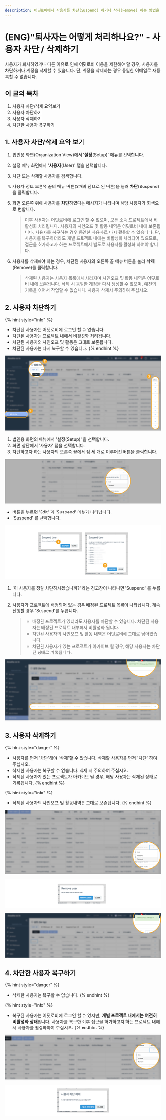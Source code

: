 ```yaml
---
description: 어딧로비에서 사용자를 차단(Suspend) 하거나 삭제(Remove) 하는 방법을 알려드립니다.
---
```


# \(ENG\)"퇴사자는 어떻게 처리하나요?" - 사용자 차단 / 삭제하기

사용자가 퇴사하였거나 다른 이유로 인해 어딧로비 이용을 제한해야 할 경우, 사용자를 차단하거나 계정을 삭제할 수 있습니다. 단, 계정을 삭제하는 경우 동일한 이메일로 재등록할 수 없습니다.

## 이 글의 목차

1. 사용자 차단/삭제 요약보기 
2. 사용자 차단하기   
3. 사용자 삭제하기  
4. 차단한 사용자 복구하기   

## 1. 사용자 차단/삭제 요약 보기

1. 법인용 화면\(Organization View\)에서 '**설정**\(Setup\)' 메뉴를 선택합니다.  
2. 설정 메뉴 화면에서 '**사용자**\(User\)' 탭을 선택합니다. 
3. 차단 또는 삭제할 사용자를 검색합니다.  
4. 사용자 정보 오른쪽 끝의 메뉴 버튼\(3개의 점으로 된 버튼\)을 눌러 **차단**\(Suspend\)을 클릭합니다. 
5. 화면 오른쪽 위에 사용자를 **차단**하였다는 메시지가 나타나며 해당 사용자가 회색으로 변합니다.

   > 이후 사용자는 어딧로비에 로그인 할 수 없으며, 모든 소속 프로젝트에서 비활성화 처리됩니다. 사용자의 사인오프 및 활동 내역은 어딧로비 내에 보존됩니다. 사용자를 복구하는 경우 동일한 사용자로 다시 활동할 수 있습니다. 단, 사용자를 복구하더라도 개별 프로젝트 내에는 비활성화 처리되어 있으므로, 접근을 허가하고자 하는 프로젝트에서 별도로 사용자를 활성화 하여야 합니다.

6. 사용자를 삭제해야 하는 경우, 차단된 사용자의 오른쪽 끝 메뉴 버튼을 눌러 **삭제**\(Remove\)를 클릭합니다.

   > 삭제된 사용자는 사용자 목록에서 사라지며 사인오프 및 활동 내역은 어딧로비 내에 보존됩니다. 삭제 시 동일한 계정을 다시 생성할 수 없으며, 예전의 기록을 이어서 작업할 수 없습니다. 사용자 삭제시 주의하여 주십시오.

## 2. 사용자 차단하기

{% hint style="info" %}
* 차단된 사용자는 어딧로비에 로그인 할 수 없습니다. 
* 차단된 사용자는 프로젝트 내에서 비활성화 처리됩니다. 
* 차단된 사용자의 사인오프 및 활동은 그대로 보존됩니다. 
* 차단된 사용자는 다시 복구할 수 있습니다. 
{% endhint %}

![1. &#xBC95;&#xC778;&#xC6A9; &#xBA54;&#xB274; &amp;gt; &#xC124;&#xC815; &amp;gt; &#xC0AC;&#xC6A9;&#xC790; &#xD654;&#xBA74;&#xC73C;&#xB85C; &#xB4E4;&#xC5B4;&#xAC11;&#xB2C8;&#xB2E4;. ](../.gitbook/assets/remove_user_01.jpg)

1. 법인용 화면의 메뉴에서 '설정\(Setup\)' 을 선택합니다. 
2. 화면 상단에서  '사용자' 탭을 선택합니다. 
3. 차단하고자 하는 사용자의  오른쪽 끝에서 점 세 개로 이루어진 버튼을 클릭합니다. 

![2. &#xCC28;&#xB2E8;&#xD558;&#xACE0;&#xC790; &#xD558;&#xB294; &#xC0AC;&#xC6A9;&#xC790;&#xC758; &#xC624;&#xB978;&#xCABD; &#xB05D;&#xC5D0;&#xC11C; &#xCC28;&#xB2E8; \(Suspend\) &#xC744; &#xB204;&#xB985;&#xB2C8;&#xB2E4;. ](../.gitbook/assets/remove_user_02.jpg)

* 버튼을 누르면 'Edit' 과 'Suspend' 메뉴가 나타납니다.  
* 'Suspend' 를 선택합니다. 

![3. &#xC0AC;&#xC6A9;&#xC790;&#xAC00; &#xD504;&#xB85C;&#xC81D;&#xD2B8;&#xC5D0; &#xBC30;&#xC815;&#xB418;&#xC5B4; &#xC788;&#xB294; &#xACBD;&#xC6B0; &#xACBD;&#xACE0;&#xBB38;&#xC774; &#xB098;&#xD0C0;&#xB0A9;&#xB2C8;&#xB2E4;. ](../.gitbook/assets/remove_user_03.jpg)

1. '이 사용자를 정말 차단하시겠습니까?' 라는 경고창이 나타나면 'Suspend' 를 누릅니다. 
2. 사용자가 프로젝트에 배정되어 있는 경우 배정된 프로젝트 목록이 나타납니다. 계속 진행할 경우 'Suspend'를 누릅니다.

   > * 배정된 프로젝트가 있더라도 사용자를 차단할 수 있습니다. 차단된 사용자는 배정된 프로젝트 내부에서 비활성화 됩니다. 
   > * 차단된 사용자의 사인오프 및 활동 내역은 어딧로비에 그대로 남아있습니다. 
   > * 차단된 사용자가 있는 프로젝트가 아카이브 될 경우, 해당 사용자는 차단된 상태로 기록됩니다.

![&#xD654;&#xBA74; &#xC624;&#xB978;&#xCABD; &#xC0C1;&#xB2E8;&#xC5D0; &#xC131;&#xACF5; &#xC54C;&#xB9BC;&#xC774; &#xB098;&#xD0C0;&#xB098;&#xACE0; &#xC0AC;&#xC6A9;&#xC790;&#xAC00; &#xD68C;&#xC0C9;&#xC73C;&#xB85C; &#xBCC0;&#xD569;&#xB2C8;&#xB2E4;. ](../.gitbook/assets/remove_user_04.jpg)

## 3. 사용자 삭제하기

{% hint style="danger" %}
* 사용자를 먼저 '차단'해야 '삭제'할 수 있습니다. 삭제할 사용자를 먼저 '차단' 하여 주십시오. 
* 삭제한 사용자는 복구할 수 없습니다. 삭제 시 주의하여 주십시오. 
* 삭제된 사용자가 있는 프로젝트가 아카이브 될 경우, 해당 사용자는 삭제된 상태로 기록됩니다. 
{% endhint %}

{% hint style="info" %}
* 삭제된 사용자의 사인오프 및 활동내역은 그대로 보존됩니다. 
{% endhint %}

![1. &#xCC28;&#xB2E8;&#xD55C; &#xC0AC;&#xC6A9;&#xC790;&#xC758; &#xC624;&#xB978;&#xCABD; &#xB05D;&#xC5D0;&#xC11C; &#xC0AD;&#xC81C;\(Remove\)&#xB97C; &#xD074;&#xB9AD;&#xD569;&#xB2C8;&#xB2E4;. ](../.gitbook/assets/remove_user_05.jpg)

![2. Remove User &#xB97C; &#xD074;&#xB9AD;&#xD569;&#xB2C8;&#xB2E4;. ](../.gitbook/assets/remove_user_06.jpg)

![3. &#xD654;&#xBA74; &#xC624;&#xB978;&#xCABD; &#xC0C1;&#xB2E8;&#xC5D0; &#xC131;&#xACF5;&#xBA54;&#xC2DC;&#xC9C0;&#xAC00; &#xB098;&#xD0C0;&#xB098;&#xACE0; &#xC0AC;&#xC6A9;&#xC790;&#xAC00; &#xBAA9;&#xB85D;&#xC5D0;&#xC11C; &#xC0AC;&#xB77C;&#xC9D1;&#xB2C8;&#xB2E4;. ](../.gitbook/assets/remove_user_07.jpg)

## 4.  차단한 사용자 복구하기

{% hint style="danger" %}
* 삭제한 사용자는 복구할 수 없습니다. 
{% endhint %}

{% hint style="info" %}
* 복구된 사용자는 어딧로비에 로그인 할 수 있지만, **개별 프로젝트 내에서는 여전히 비활성화 상태**입니다. 사용자를 복구한 이후 접근을 허가하고자 하는 프로젝트 내에서 사용자를 활성화하여 주십시오. 
{% endhint %}

![&#xCC28;&#xB2E8;&#xB41C; &#xC0AC;&#xC6A9;&#xC790;&#xC758; &#xC624;&#xB978;&#xCABD; &#xB05D;&#xC5D0;&#xC11C; &#xBCF5;&#xAD6C;\(Restore\)&#xB97C; &#xD074;&#xB9AD;&#xD569;&#xB2C8;&#xB2E4;. ](../.gitbook/assets/restore_user_01.jpg)

![&#xACBD;&#xACE0;&#xCC3D;&#xC774; &#xB098;&#xD0C0;&#xB098;&#xBA74; &apos;&#xC0AC;&#xC6A9;&#xC790; &#xCC28;&#xB2E8; &#xD574;&#xC81C;&apos;&#xB97C; &#xD074;&#xB9AD;&#xD569;&#xB2C8;&#xB2E4;. ](../.gitbook/assets/restore_user_02.jpg)

